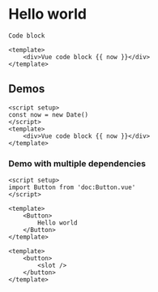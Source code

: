 # Hello world

```
Code block
```

```vue
<template>
    <div>Vue code block {{ now }}</div>
</template>
```

## Demos
```vue demo
<script setup>
const now = new Date()
</script>
<template>
    <div>Vue code block {{ now }}</div>
</template>
```

### Demo with multiple dependencies
```vue demo
<script setup>
import Button from 'doc:Button.vue'
</script>

<template>
    <Button>
        Hello world
    </Button>
</template>
```

```vue demo=Button.vue
<template>
    <button>
        <slot />
    </button>
</template>
```
